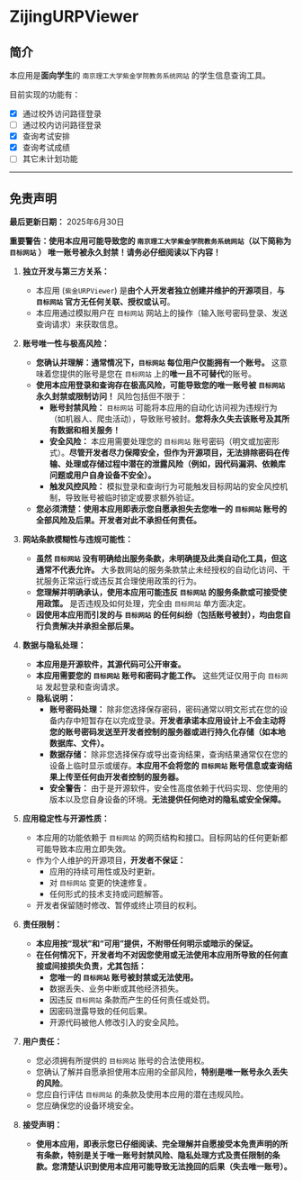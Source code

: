 # ZijingURPViewer

## **简介**

本应用是**面向学生**的 `南京理工大学紫金学院教务系统网站` 的学生信息查询工具。

目前实现的功能有：

- [x] 通过校外访问路径登录
- [ ] 通过校内访问路径登录
- [x] 查询考试安排
- [x] 查询考试成绩
- [ ] 其它未计划功能

---

## **免责声明**

**最后更新日期：** 2025年6月30日

**重要警告：使用本应用可能导致您的 `南京理工大学紫金学院教务系统网站`（以下简称为 `目标网站` ） 唯一账号被永久封禁！请务必仔细阅读以下内容！**

1.  **独立开发与第三方关系：**
    *   本应用 (`紫金URPViewer`) 是**由个人开发者独立创建并维护的开源项目**，**与 `目标网站` 官方无任何关联、授权或认可**。
    *   本应用通过模拟用户在 `目标网站` 网站上的操作（输入账号密码登录、发送查询请求）来获取信息。

2.  **账号唯一性与极高风险：**
    *   **您确认并理解：通常情况下，`目标网站` 每位用户仅能拥有一个账号。** 这意味着您提供的账号是您在 `目标网站` 上的**唯一且不可替代**的账号。
    *   **使用本应用登录和查询存在极高风险，可能导致您的唯一账号被 `目标网站` 永久封禁或限制访问！** 风险包括但不限于：
        *   **账号封禁风险：** `目标网站` 可能将本应用的自动化访问视为违规行为（如机器人、爬虫活动），导致账号被封。**您将永久失去该账号及其所有数据和相关服务！**
        *   **安全风险：** 本应用需要处理您的 `目标网站` 账号密码（明文或加密形式）。**尽管开发者尽力保障安全，但作为开源项目，无法排除密码在传输、处理或存储过程中潜在的泄露风险（例如，因代码漏洞、依赖库问题或用户自身设备不安全）。**
        *   **触发风控风险：** 模拟登录和查询行为可能触发目标网站的安全风控机制，导致账号被临时锁定或要求额外验证。
    *   **您必须清楚：使用本应用即表示您自愿承担失去您唯一的 `目标网站` 账号的全部风险及后果。开发者对此不承担任何责任。**

3.  **网站条款模糊性与违规可能性：**
    *   **虽然 `目标网站` 没有明确给出服务条款，未明确提及此类自动化工具，但这通常不代表允许。** 大多数网站的服务条款禁止未经授权的自动化访问、干扰服务正常运行或违反其合理使用政策的行为。
    *   **您理解并明确承认，使用本应用可能违反 `目标网站` 的服务条款或可接受使用政策。** 是否违规及如何处理，完全由 `目标网站` 单方面决定。
    *   **因使用本应用而引发的与 `目标网站` 的任何纠纷（包括账号被封），均由您自行负责解决并承担全部后果。**

4.  **数据与隐私处理：**
    *   **本应用是开源软件，其源代码可公开审查。**
    *   **本应用需要您的 `目标网站` 账号和密码才能工作。** 这些凭证仅用于向 `目标网站` 发起登录和查询请求。
    *   **隐私说明：**
        * **账号密码处理：** 除非您选择保存密码，密码通常以明文形式在您的设备内存中短暂存在以完成登录。**开发者承诺本应用设计上不会主动将您的账号密码发送至开发者控制的服务器或进行持久化存储（如本地数据库、文件）。**
        *   **数据存储：** 除非您选择保存或导出查询结果，查询结果通常仅在您的设备上临时显示或缓存。**本应用不会将您的 `目标网站` 账号信息或查询结果上传至任何由开发者控制的服务器。**
        *   **安全警告：** 由于是开源软件，安全性高度依赖于代码实现、您使用的版本以及您自身设备的环境。**无法提供任何绝对的隐私或安全保障。**

5.  **应用稳定性与开源性质：**
    *   本应用的功能依赖于 `目标网站` 的网页结构和接口。目标网站的任何更新都可能导致本应用立即失效。
    *   作为个人维护的开源项目，**开发者不保证：**
        *   应用的持续可用性或及时更新。
        *   对 `目标网站` 变更的快速修复。
        *   任何形式的技术支持或问题解答。
    *   开发者保留随时修改、暂停或终止项目的权利。

6.  **责任限制：**
    *   **本应用按“现状”和“可用”提供，不附带任何明示或暗示的保证。**
    *   **在任何情况下，开发者均不对因您使用或无法使用本应用所导致的任何直接或间接损失负责，尤其包括：**
        *   **您唯一的 `目标网站` 账号被封禁或无法使用。**
        *   数据丢失、业务中断或其他经济损失。
        *   因违反 `目标网站` 条款而产生的任何责任或处罚。
        *   因密码泄露导致的任何后果。
        *   开源代码被他人修改引入的安全风险。

7.  **用户责任：**
    *   您必须拥有所提供的 `目标网站` 账号的合法使用权。
    *   您确认了解并自愿承担使用本应用的全部风险，**特别是唯一账号永久丢失的风险**。
    *   您应自行评估 `目标网站` 的条款及使用本应用的潜在违规风险。
    *   您应确保您的设备环境安全。

8.  **接受声明：**
    *   **使用本应用，即表示您已仔细阅读、完全理解并自愿接受本免责声明的所有条款，特别是关于唯一账号封禁风险、隐私处理方式及责任限制的条款。您清楚认识到使用本应用可能导致无法挽回的后果（失去唯一账号）。**
